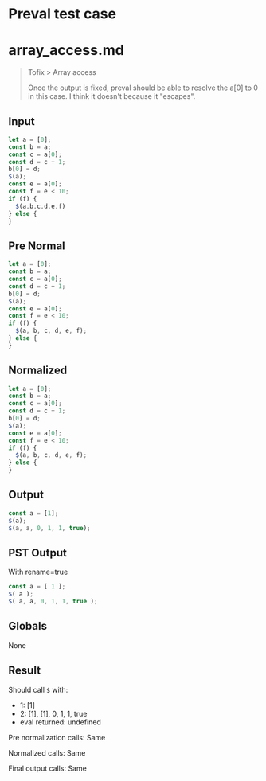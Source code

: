 # Preval test case

# array_access.md

> Tofix > Array access
>
> Once the output is fixed, preval should be able to resolve the a[0] to 0 in this case. I think it doesn't because it "escapes".

## Input

`````js filename=intro
let a = [0];
const b = a;
const c = a[0];
const d = c + 1;
b[0] = d;
$(a);
const e = a[0];
const f = e < 10;
if (f) {
  $(a,b,c,d,e,f)
} else {
}
`````

## Pre Normal

`````js filename=intro
let a = [0];
const b = a;
const c = a[0];
const d = c + 1;
b[0] = d;
$(a);
const e = a[0];
const f = e < 10;
if (f) {
  $(a, b, c, d, e, f);
} else {
}
`````

## Normalized

`````js filename=intro
let a = [0];
const b = a;
const c = a[0];
const d = c + 1;
b[0] = d;
$(a);
const e = a[0];
const f = e < 10;
if (f) {
  $(a, b, c, d, e, f);
} else {
}
`````

## Output

`````js filename=intro
const a = [1];
$(a);
$(a, a, 0, 1, 1, true);
`````

## PST Output

With rename=true

`````js filename=intro
const a = [ 1 ];
$( a );
$( a, a, 0, 1, 1, true );
`````

## Globals

None

## Result

Should call `$` with:
 - 1: [1]
 - 2: [1], [1], 0, 1, 1, true
 - eval returned: undefined

Pre normalization calls: Same

Normalized calls: Same

Final output calls: Same
